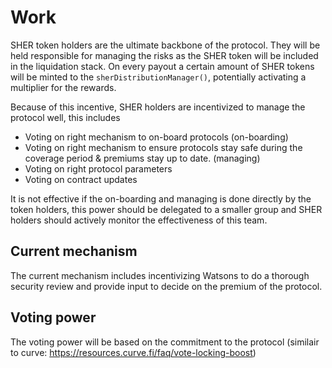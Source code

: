 # Work

SHER token holders are the ultimate backbone of the protocol. They will be held responsible for managing the risks as the SHER token will be included in the liquidation stack. On every payout a certain amount of SHER tokens will be minted to the `sherDistributionManager()`, potentially activating a multiplier for the rewards.

Because of this incentive, SHER holders are incentivized to manage the protocol well, this includes

- Voting on right mechanism to on-board protocols (on-boarding)
- Voting on right mechanism to ensure protocols stay safe during the coverage period & premiums stay up to date. (managing)
- Voting on right protocol parameters
- Voting on contract updates

It is not effective if the on-boarding and managing is done directly by the token holders, this power should be delegated to a smaller group and SHER holders should actively monitor the effectiveness of this team.

## Current mechanism

The current mechanism includes incentivizing Watsons to do a thorough security review and provide input to decide on the premium of the protocol.

## Voting power

The voting power will be based on the commitment to the protocol (similair to curve: https://resources.curve.fi/faq/vote-locking-boost)
